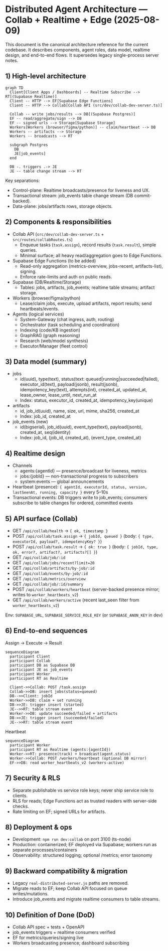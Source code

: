 # Distributed Agent Architecture — Collab + Realtime + Edge (2025-08-09)

This document is the canonical architecture reference for the current codebase. It describes components, agent roles, data model, realtime design, and end-to-end flows. It supersedes legacy single-process server notes.

## 1) High-level architecture

```mermaid
graph TD
  Client[Client Apps / Dashboards] -- Realtime Subscribe --> RT[(Supabase Realtime)]
  Client -- HTTP --> EF[Supabase Edge Functions]
  Client -- HTTP --> Collab[Collab API (src/dev/collab-dev-server.ts)]

  Collab -- write jobs/results --> DB[(Supabase Postgres)]
  EF -- read/aggregate/sign --> DB
  EF -- signed urls --> Storage[Supabase Storage]
  Workers[Workers (browser/figma/python)] -- claim/heartbeat --> DB
  Workers -- artifacts --> Storage
  Workers -- broadcasts --> RT

  subgraph Postgres
    DB
    JE[job_events]
  end

  DB -. triggers .-> JE
  JE -- table change stream --> RT
```

Key separations:
- Control-plane: Realtime broadcasts/presence for liveness and UX.
- Transactional stream: job_events table change stream (DB commit-backed).
- Data-plane: jobs/artifacts rows, storage objects.

## 2) Components & responsibilities
- Collab API (`src/dev/collab-dev-server.ts` + `src/routes/collabRoutes.ts`)
  - Enqueue tasks (`task.assign`), record results (`task.result`), simple queries.
  - Minimal surface; all heavy read/aggregation goes to Edge Functions.
- Supabase Edge Functions (to be added)
  - Read-only aggregation (metrics-overview, jobs-recent, artifacts-list), signing.
  - Enforce rate-limits and auth on public reads.
- Supabase (DB/Realtime/Storage)
  - Tables: jobs, artifacts, job_events; realtime table streams; artifact storage.
- Workers (browser/figma/python)
  - Lease/claim jobs, execute, upload artifacts, report results; send heartbeats/events.
- Agents (logical services)
  - System-Gateway (chat ingress, auth, routing)
  - Orchestrator (task scheduling and coordination)
  - Indexing (code/KB ingestion)
  - GraphRAG (graph reasoning)
  - Research (web/model synthesis)
  - Executor/Manager (fleet control)

## 3) Data model (summary)
- jobs
  - id(uuid), type(text), status(text: queued|running|succeeded|failed), executor_id(text), payload(jsonb), result(jsonb), idempotency_key(text), attempts(int), created_at, updated_at, lease_owner, lease_until, next_run_at
  - Index: status, executor_id, created_at, idempotency_key(unique)
- artifacts
  - id, job_id(uuid), name, size, url, mime, sha256, created_at
  - Index: job_id, created_at
- job_events (new)
  - id(bigserial), job_id(uuid), event_type(text), payload(jsonb), created_at, seq(identity)
  - Index: job_id, (job_id, created_at), (event_type, created_at)

## 4) Realtime design
- Channels
  - agents:{agentId} — presence/broadcast for liveness, metrics
  - jobs:{jobId} — non-transactional progress to subscribers
  - system:events — global announcements
- Heartbeat (presence): `{ agentId, executorId, status, version, lastSeenAt, running, capacity }` every 5–10s
- Transactional events: DB triggers write to job_events; consumers subscribe to table changes for ordered, committed events

## 5) API surface (Collab)
- GET `/api/collab/health` → `{ ok, timestamp }`
- POST `/api/collab/task.assign` → `{ jobId, queued }` (body: `{ type, executorId, payload?, idempotencyKey? }`)
- POST `/api/collab/task.result` → `{ ok: true }` (body: `{ jobId, type, ok, error?, artifact?, artifacts?[] }`)
- GET `/api/collab/job/:id`
- GET `/api/collab/jobs/recent?limit=20`
- GET `/api/collab/artifacts/by-job/:id`
- GET `/api/collab/events/by-job/:id`
- GET `/api/collab/metrics/overview`
- GET `/api/collab/job/:id/summary`
- POST `/api/collab/workers/heartbeat` (server-backed presence mirror; writes to `worker_heartbeats_v2`)
- GET `/api/collab/workers/active` (recent last_seen filter from `worker_heartbeats_v2`)

Env: `SUPABASE_URL`, `SUPABASE_SERVICE_ROLE_KEY` (or `SUPABASE_ANON_KEY` in dev)

## 6) End-to-end sequences

Assign → Execute → Result
```mermaid
sequenceDiagram
  participant Client
  participant Collab
  participant DB as Supabase DB
  participant JE as job_events
  participant Worker
  participant RT as Realtime

  Client->>Collab: POST /task.assign
  Collab->>DB: insert jobs(status=queued)
  DB-->>Client: jobId
  Worker->>DB: claim + set running
  DB->>JE: trigger insert (started)
  JE-->>RT: table stream event
  Worker->>DB: update succeeded/failed + artifacts
  DB->>JE: trigger insert (succeeded/failed)
  JE-->>RT: table stream event
```

Heartbeat
```mermaid
sequenceDiagram
  participant Worker
  participant RT as Realtime (agents:{agentId})
  Worker->>RT: presence(track) + broadcast(agent.status)
  Worker->>Collab: POST /workers/heartbeat (optional DB mirror)
  EF->>DB: read worker_heartbeats_v2 (workers-active)
```

## 7) Security & RLS
- Separate publishable vs service role keys; never ship service role to clients.
- RLS for reads; Edge Functions act as trusted readers with server-side checks.
- Rate limiting on EF; signed URLs for artifacts.

## 8) Deployment & ops
- Development: `npm run dev:collab` on port 3100 (ts-node)
- Production: containerized; EF deployed via Supabase; workers run as separate processes/containers
- Observability: structured logging; optional /metrics; error taxonomy

## 9) Backward compatibility & migration
- Legacy `real-distributed-server.js` paths are removed.
- Migrate reads to EF; keep Collab API focused on queue writes/mutations.
- Introduce job_events and migrate realtime consumers to table streams.

## 10) Definition of Done (DoD)
- Collab API spec + tests + OpenAPI
- job_events triggers + realtime consumers verified
- EF for metrics/queries/signing live
- Workers broadcasting presence; dashboard subscribing

